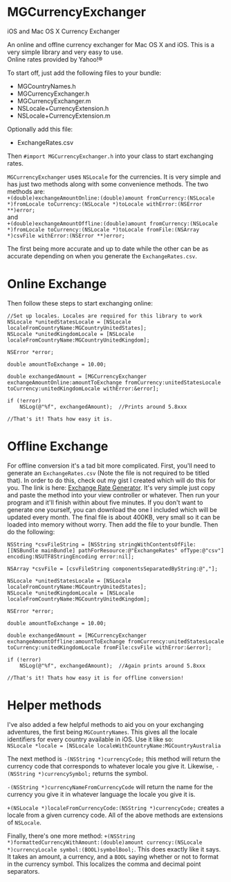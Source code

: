 MGCurrencyExchanger
===================

iOS and Mac OS X Currency Exchanger

An online and offlne currency exchanger for Mac OS X and iOS. This is a very simple library and very easy to use.      
Online rates provided by Yahoo!®



To start off, just add the following files to your bundle:
*	MGCountryNames.h
*	MGCurrencyExchanger.h
*	MGCurrencyExchanger.m
*	NSLocale+CurrencyExtension.h
*	NSLocale+CurrencyExtension.m

Optionally add this file:
* ExchangeRates.csv

Then `#import MGCurrencyExchanger.h` into your class to start exchanging rates.

`MGCurrencyExchanger` uses `NSLocale` for the currencies. It is very simple and has just two methods along with some convenience methods. The two methods are:   
`+(double)exchangeAmountOnline:(double)amount fromCurrency:(NSLocale *)fromLocale toCurrency:(NSLocale *)toLocale withError:(NSError **)error;`   
and    
`+(double)exchangeAmountOffline:(double)amount fromCurrency:(NSLocale *)fromLocale toCurrency:(NSLocale *)toLocale fromFile:(NSArray *)csvFile withError:(NSError **)error;`      
      
The first being more accurate and up to date while the other can be as accurate depending on when you generate the `ExchangeRates.csv`.

Online Exchange
================

Then follow these steps to start exchanging online:
    
    //Set up locales. Locales are required for this library to work
    NSLocale *unitedStatesLocale = [NSLocale localeFromCountryName:MGCountryUnitedStates];
    NSLocale *unitedKingdomLocale = [NSLocale localeFromCountryName:MGCountryUnitedKingdom];
    
    NSError *error;
    
    double amountToExchange = 10.00;
    
    double exchangedAmount = [MGCurrencyExchanger exchangeAmountOnline:amountToExchange fromCurrency:unitedStatesLocale toCurrency:unitedKingdomLocale withError:&error];
    
    if (!error)
        NSLog(@"%f", exchangedAmount);  //Prints around 5.8xxx
    
    //That's it! Thats how easy it is.

Offline Exchange
=================

For offline conversion it's a tad bit more complicated. First, you'll need to generate an `ExchangeRates.csv` (Note the file is not required to be titled that). In order to do this, check out my gist I created which will do this for you. The link is here: [Exchange Rate Generator](https://gist.github.com/GenralDesigns/62129d0ed577f69df19b "Exchange Rate Generator for iOS and Mac OS X"). It's very simple just copy and paste the method into your view controller or whatever. Then run your program and it'll finish within about five minutes. If you don't want to generate one yourself, you can download the one I included which will be updated every month. The final file is about 400KB, very small so it can be loaded into memory without worry. Then add the file to your bundle.
    Then do the following:
    
    NSString *csvFileString = [NSString stringWithContentsOfFile:[[NSBundle mainBundle] pathForResource:@"ExchangeRates" ofType:@"csv"] encoding:NSUTF8StringEncoding error:nil];
        
    NSArray *csvFile = [csvFileString componentsSeparatedByString:@","];
        
    NSLocale *unitedStatesLocale = [NSLocale localeFromCountryName:MGCountryUnitedStates];
    NSLocale *unitedKingdomLocale = [NSLocale localeFromCountryName:MGCountryUnitedKingdom];
    
    NSError *error;
    
    double amountToExchange = 10.00;
    
    double exchangedAmount = [MGCurrencyExchanger exchangeAmountOffline:amountToExchange fromCurrency:unitedStatesLocale toCurrency:unitedKingdomLocale fromFile:csvFile withError:&error];
    
    if (!error)
        NSLog(@"%f", exchangedAmount);  //Again prints around 5.8xxx
    
    //That's it! Thats how easy it is for offline conversion!
    
    
Helper methods
==============
    
I've also added a few helpful methods to aid you on your exchanging adventures, the first being `MGCountryNames`. This gives all the locale identifiers for every country available in iOS. Use it like so:      
`NSLocale *locale = [NSLocale localeWithCountryName:MGCountryAustralia`
    
The next method is `-(NSString *)currencyCode;` this method will return the currency code that corresponds to whatever locale you give it. Likewise, `-(NSString *)currencySymbol;` returns the symbol. 

`-(NSString *)currencyNameFromCurrencyCode` will return the name for the currency you give it in whatever language the locale you give it is.


`+(NSLocale *)localeFromCurrencyCode:(NSString *)currencyCode;` creates a locale from a given currency code. All of the above methods are extensions of `NSLocale`.


Finally, there's one more method: `+(NSString *)formattedCurrencyWithAmount:(double)amount currency:(NSLocale *)currencyLocale symbol:(BOOL)symbolBool;`. This does exactly like it says. It takes an amount, a currency, and a `BOOL` saying whether or not to format in the currency symbol. This localizes the comma and decimal point separators. 

    
    




